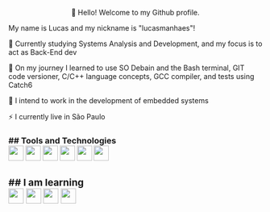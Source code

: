 <p align="center">👋 Hello! Welcome to my Github profile.
          
<p> My name is Lucas and my nickname is "lucasmanhaes"!

<p>🔭 Currently studying Systems Analysis and Development, and my focus is to act as Back-End dev

<p>🌱 On my journey I learned to use SO Debain and the Bash terminal, GIT code versioner, C/C++ language concepts, GCC compiler, and tests using Catch6

<p>🤔 I intend to work in the development of embedded systems

<p>⚡ I currently live in São Paulo

<h3>## Tools and Technologies

<div display"flex">          
<img style="width: 30px; height: 30px;" src="https://cdn.jsdelivr.net/gh/devicons/devicon/icons/debian/debian-original.svg" />
<img style="width: 30px; height: 30px;" src="https://cdn.jsdelivr.net/gh/devicons/devicon/icons/bash/bash-original.svg" />
<img style="width: 30px; height: 30px;" src="https://cdn.jsdelivr.net/gh/devicons/devicon/icons/git/git-original.svg" />          
<img style="width: 30px; height: 30px;" src="https://cdn.jsdelivr.net/gh/devicons/devicon/icons/c/c-original.svg" />
<img style="width: 30px; height: 30px;" src="https://cdn.jsdelivr.net/gh/devicons/devicon/icons/cplusplus/cplusplus-original.svg" />
<img style="width: 30px; height: 30px;" src="https://cdn.jsdelivr.net/gh/devicons/devicon/icons/gcc/gcc-original.svg" />
          
<div/>          

<h3>## I am learning

<div display"flex">           
<img style="width: 30px; height: 30px;" src="https://cdn.jsdelivr.net/gh/devicons/devicon/icons/python/python-original.svg" />
<img style="width: 30px; height: 30px;" src="https://cdn.jsdelivr.net/gh/devicons/devicon/icons/java/java-original.svg" />
<img style="width: 30px; height: 30px;" src="https://cdn.jsdelivr.net/gh/devicons/devicon/icons/mysql/mysql-original.svg" />  
<img style="width: 30px; height: 30px;" src="https://cdn.jsdelivr.net/gh/devicons/devicon/icons/docker/docker-original.svg" />   
<div/>      
